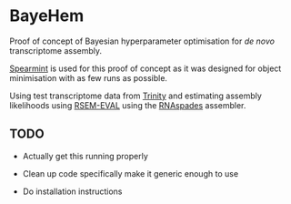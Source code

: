 BayeHem
=======

Proof of concept of Bayesian hyperparameter optimisation for *de novo* transcriptome assembly.

[Spearmint](https://github.com/HIPS/Spearmint)
is used for this proof of concept as it was designed for object minimisation with as few runs as possible.

Using test transcriptome data from [Trinity](https://github.com/trinityrnaseq/trinityrnaseq/blob/master/sample_data/)
and estimating assembly likelihoods using [RSEM-EVAL](http://deweylab.biostat.wisc.edu/detonate/rsem-eval.html)
using the [RNAspades](http://spades.bioinf.spbau.ru/rnaspades0.1.1) assembler.

## TODO

- Actually get this running properly

- Clean up code specifically make it generic enough to use

- Do installation instructions


